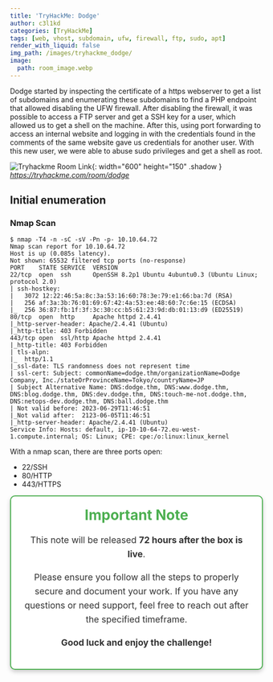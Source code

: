 ```yaml
---
title: 'TryHackMe: Dodge'
author: c3l1kd
categories: [TryHackMe]
tags: [web, vhost, subdomain, ufw, firewall, ftp, sudo, apt]
render_with_liquid: false
img_path: /images/tryhackme_dodge/
image:
  path: room_image.webp
---
```


Dodge started by inspecting the certificate of a https webserver to get a list of subdomains and enumerating these subdomains to find a PHP endpoint that allowed disabling the UFW firewall. After disabling the firewall, it was possible to access a FTP server and get a SSH key for a user, which allowed us to get a shell on the machine. After this, using port forwarding to access an internal website and logging in with the credentials found in the comments of the same website gave us credentials for another user. With this new user, we were able to abuse sudo privileges and get a shell as root.

![Tryhackme Room Link](room_card.webp){: width="600" height="150" .shadow }
_<https://tryhackme.com/room/dodge>_

## Initial enumeration

### Nmap Scan

```console
$ nmap -T4 -n -sC -sV -Pn -p- 10.10.64.72
Nmap scan report for 10.10.64.72
Host is up (0.085s latency).
Not shown: 65532 filtered tcp ports (no-response)
PORT    STATE SERVICE  VERSION
22/tcp  open  ssh      OpenSSH 8.2p1 Ubuntu 4ubuntu0.3 (Ubuntu Linux; protocol 2.0)
| ssh-hostkey: 
|   3072 12:22:46:5a:8c:3a:53:16:60:78:3e:79:e1:66:ba:7d (RSA)
|   256 af:3a:3b:76:01:69:67:42:4a:53:ee:48:60:7c:6e:15 (ECDSA)
|_  256 36:87:fb:1f:3f:3c:30:cc:b5:61:23:9d:db:01:13:d9 (ED25519)
80/tcp  open  http     Apache httpd 2.4.41
|_http-server-header: Apache/2.4.41 (Ubuntu)
|_http-title: 403 Forbidden
443/tcp open  ssl/http Apache httpd 2.4.41
|_http-title: 403 Forbidden
| tls-alpn: 
|_  http/1.1
|_ssl-date: TLS randomness does not represent time
| ssl-cert: Subject: commonName=dodge.thm/organizationName=Dodge Company, Inc./stateOrProvinceName=Tokyo/countryName=JP
| Subject Alternative Name: DNS:dodge.thm, DNS:www.dodge.thm, DNS:blog.dodge.thm, DNS:dev.dodge.thm, DNS:touch-me-not.dodge.thm, DNS:netops-dev.dodge.thm, DNS:ball.dodge.thm
| Not valid before: 2023-06-29T11:46:51
|_Not valid after:  2123-06-05T11:46:51
|_http-server-header: Apache/2.4.41 (Ubuntu)
Service Info: Hosts: default, ip-10-10-64-72.eu-west-1.compute.internal; OS: Linux; CPE: cpe:/o:linux:linux_kernel
```
With a nmap scan, there are three ports open:
- 22/SSH
- 80/HTTP
- 443/HTTPS


<html lang="en">
<head>
  <meta charset="UTF-8">
  <meta name="viewport" content="width=device-width, initial-scale=1.0">
  <title>Important Note</title>
  <style>
    .note-container {
      border: 2px solid #4CAF50;
      border-radius: 10px;
      padding: 20px;
      background-color: #fff;
      box-shadow: 0 4px 8px rgba(0, 0, 0, 0.2);
      max-width: 600px;
      text-align: center;
    }
    .note-container h1 {
      margin-top: 0;
      color: #4CAF50;
    }
    .note-container p {
      font-size: 1.1rem;
      line-height: 1.6;
      color: #333;
    }
  </style>
</head>
<body>
  <div class="note-container">
    <h1>Important Note</h1>
    <p>
      This note will be released <strong>72 hours after the box is live</strong>.
    </p>
    <p>
      Please ensure you follow all the steps to properly secure and document your work.
      If you have any questions or need support, feel free to reach out after the specified timeframe.
    </p>
    <p><strong>Good luck and enjoy the challenge!</strong></p>
  </div>
</body>
</html>
